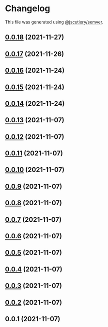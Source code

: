# Changelog

This file was generated using [@jscutlery/semver](https://github.com/jscutlery/semver).

## [0.0.18](https://github.com/onedaycat/jaco/compare/db-0.0.17...db-0.0.18) (2021-11-27)



## [0.0.17](https://github.com/onedaycat/jaco/compare/db-0.0.16...db-0.0.17) (2021-11-26)



## [0.0.16](https://github.com/onedaycat/jaco/compare/db-0.0.15...db-0.0.16) (2021-11-24)



## [0.0.15](https://github.com/onedaycat/jaco/compare/db-0.0.14...db-0.0.15) (2021-11-24)



## [0.0.14](https://github.com/onedaycat/jaco/compare/db-0.0.13...db-0.0.14) (2021-11-24)



## [0.0.13](https://github.com/onedaycat/jaco/compare/db-0.0.12...db-0.0.13) (2021-11-07)



## [0.0.12](https://github.com/onedaycat/jaco/compare/db-0.0.11...db-0.0.12) (2021-11-07)



## [0.0.11](https://github.com/onedaycat/jaco/compare/db-0.0.10...db-0.0.11) (2021-11-07)



## [0.0.10](https://github.com/onedaycat/jaco/compare/db-0.0.9...db-0.0.10) (2021-11-07)



## [0.0.9](https://github.com/onedaycat/jaco/compare/db-0.0.8...db-0.0.9) (2021-11-07)



## [0.0.8](https://github.com/onedaycat/jaco/compare/db-0.0.7...db-0.0.8) (2021-11-07)



## [0.0.7](https://github.com/onedaycat/jaco/compare/db-0.0.6...db-0.0.7) (2021-11-07)



## [0.0.6](https://github.com/onedaycat/jaco/compare/db-0.0.5...db-0.0.6) (2021-11-07)



## [0.0.5](https://github.com/onedaycat/jaco/compare/db-0.0.4...db-0.0.5) (2021-11-07)



## [0.0.4](https://github.com/onedaycat/jaco/compare/db-0.0.3...db-0.0.4) (2021-11-07)



## [0.0.3](https://github.com/onedaycat/jaco/compare/db-0.0.2...db-0.0.3) (2021-11-07)



## [0.0.2](https://github.com/onedaycat/jaco/compare/db-0.0.1...db-0.0.2) (2021-11-07)



## 0.0.1 (2021-11-07)
